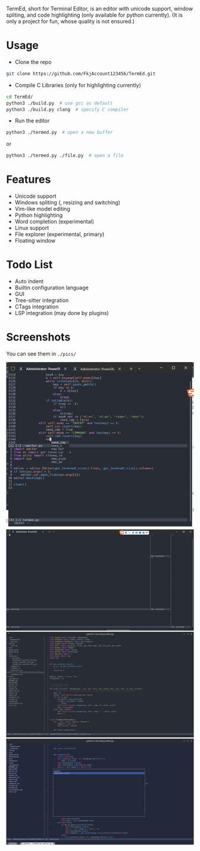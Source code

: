 TermEd, short for Terminal Editor, is an editor with unicode support, window spliting, and code highlighting (only available for python currently).
(It is only a project for fun, whose quality is not ensured.)
# Usage
- Clone the repo
``` bash
git clone https://github.com/FkjAccount123456/TermEd.git
```
- Compile C Libraries (only for highlighting currently)
``` bash
cd TermEd/
python3 ./build.py  # use gcc as default
python3 ./build.py clang  # specify C compiler
```
- Run the editor
``` bash
python3 ./termed.py  # open a new buffer
```
or
``` bash
python3 ./termed.py ./file.py  # open a file
```
# Features
- Unicode support
- Windows spliting (, resizing and switching)
- Vim-like model editing
- Python highlighting
- Word completion (experimental)
- Linux support
- File explorer (experimental, primary)
- Floating window
# Todo List
- Auto indent
- Builtin configuration language
- GUI
- Tree-sitter integration
- CTags integration
- LSP integration (may done by plugins)
# Screenshots
You can see them in ```./pics/```

![](/pics/微信截图_20250501094850.png "Editing python file")
![](/pics/微信截图_20250429211040.png "Splited to many windows")
![](/pics/屏幕截图_20250722_114845.png "Using file explorer")
![](/pics/屏幕截图_20250723_173909.png "Running theme selector")

